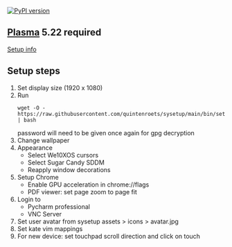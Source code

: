 [![PyPI version](https://badge.fury.io/py/sysetup.svg)](https://badge.fury.io/py/sysetup)

## [Plasma](https://kde.org/plasma-desktop/) 5.22 required

[Setup info](docs/setup-plasma.md)

## Setup steps
1) Set display size (1920 x 1080)
2) Run
   ```shell
   wget -O - https://raw.githubusercontent.com/quintenroets/sysetup/main/bin/setup | bash
   ```
   password will need to be given once again for gpg decryption
3) Change wallpaper
4) Appearance
   * Select We10XOS cursors
   * Select Sugar Candy SDDM
   * Reapply window decorations
5) Setup Chrome
   * Enable GPU acceleration in chrome://flags
   * PDF viewer: set page zoom to page fit
6) Login to
   * Pycharm professional
   * VNC Server
9) Set user avatar from sysetup assets > icons > avatar.jpg
10) Set kate vim mappings
11) For new device: set touchpad scroll direction and click on touch
